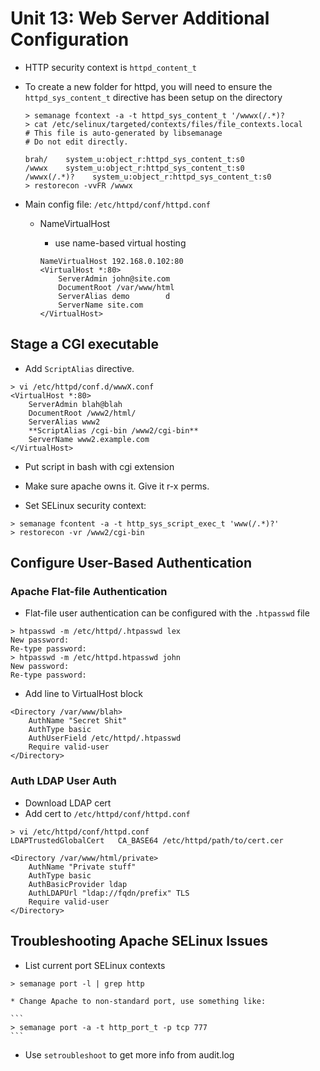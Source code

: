 Unit 13: Web Server Additional Configuration
===================================

* HTTP security context is ```httpd_content_t```

* To create a new folder for httpd, you will need to ensure the ```httpd_sys_content_t``` directive has been setup on the directory
    ```
    > semanage fcontext -a -t httpd_sys_content_t '/wwwx(/.*)?
    > cat /etc/selinux/targeted/contexts/files/file_contexts.local 
    # This file is auto-generated by libsemanage
    # Do not edit directly.

    brah/    system_u:object_r:httpd_sys_content_t:s0
    /wwwx    system_u:object_r:httpd_sys_content_t:s0
    /wwwx(/.*)?    system_u:object_r:httpd_sys_content_t:s0
    > restorecon -vvFR /wwwx
    ```

* Main config file: ```/etc/httpd/conf/httpd.conf```

    * NameVirtualHost

        * use name-based virtual hosting

        ```
        NameVirtualHost 192.168.0.102:80
        <VirtualHost *:80>
            ServerAdmin john@site.com
            DocumentRoot /var/www/html
            ServerAlias demo        d
            ServerName site.com
        </VirtualHost>
        ```

## Stage a CGI executable

* Add ```ScriptAlias``` directive.

```
> vi /etc/httpd/conf.d/wwwX.conf 
<VirtualHost *:80>
    ServerAdmin blah@blah
    DocumentRoot /www2/html/
    ServerAlias www2
    **ScriptAlias /cgi-bin /www2/cgi-bin**
    ServerName www2.example.com
</VirtualHost>
```

* Put script in bash with cgi extension

* Make sure apache owns it. Give it r-x perms.

* Set SELinux security context:

```
> semanage fcontent -a -t http_sys_script_exec_t 'www(/.*)?'
> restorecon -vr /www2/cgi-bin
```

## Configure User-Based Authentication

### Apache Flat-file Authentication

* Flat-file user authentication can be configured with the ```.htpasswd``` file

```
> htpasswd -m /etc/httpd/.htpasswd lex
New password:
Re-type password:
> htpasswd -m /etc/httpd.htpasswd john
New password:
Re-type password:
```

* Add line to VirtualHost block

```
<Directory /var/www/blah>
    AuthName "Secret Shit"
    AuthType basic
    AuthUserField /etc/httpd/.htpasswd
    Require valid-user
</Directory>
```

### Auth LDAP User Auth

* Download LDAP cert
* Add cert to ```/etc/httpd/conf/httpd.conf```

```
> vi /etc/httpd/conf/httpd.conf
LDAPTrustedGlobalCert   CA_BASE64 /etc/httpd/path/to/cert.cer

<Directory /var/www/html/private>
    AuthName "Private stuff"
    AuthType basic
    AuthBasicProvider ldap
    AuthLDAPUrl "ldap://fqdn/prefix" TLS
    Require valid-user
</Directory>
```

## Troubleshooting Apache SELinux Issues

* List current port SELinux contexts

```
> semanage port -l | grep http
```
    * Change Apache to non-standard port, use something like:
    
    ```
    > semanage port -a -t http_port_t -p tcp 777
    ```

* Use ```setroubleshoot``` to get more info from audit.log
